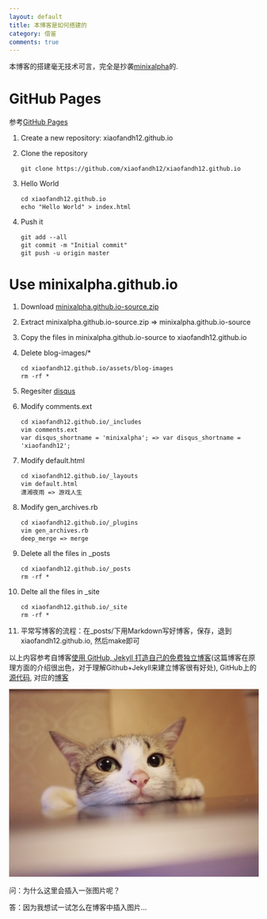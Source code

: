 ```yaml
---
layout: default
title: 本博客是如何搭建的
category: 借鉴
comments: true
---
```


本博客的搭建毫无技术可言，完全是抄袭[minixalpha](http://minixalpha.github.io)的.

# GitHub Pages
参考[GitHub Pages](https://pages.github.com)

1. Create a new repository: xiaofandh12.github.io
2. Clone the repository
   
    ```
    git clone https://github.com/xiaofandh12/xiaofandh12.github.io
    ```

3. Hello World
    
    ```
    cd xiaofandh12.github.io
    echo "Hello World" > index.html
    ```

4. Push it

    ```
    git add --all
    git commit -m "Initial commit"
    git push -u origin master
    ```

# Use minixalpha.github.io

1. Download [minixalpha.github.io-source.zip](https://github.com/minixalpha/minixalpha.github.io.git)
2. Extract minixalpha.github.io-source.zip => minixalpha.github.io-source
3. Copy the files in minixalpha.github.io-source to xiaofandh12.github.io
4. Delete blog-images/*

    ```
    cd xiaofandh12.github.io/assets/blog-images
    rm -rf *
    ```

5. Regesiter [disqus](https://disqus.com/)

6. Modify comments.ext
    
    ```
    cd xiaofandh12.github.io/_includes
    vim comments.ext
    var disqus_shortname = 'minixalpha'; => var disqus_shortname = 'xiaofandh12';
    ```

7. Modify default.html

    ```
    cd xiaofandh12.github.io/_layouts
    vim default.html
    潇湘夜雨 => 游戏人生
    ```

8. Modify gen_archives.rb
    
    ```
    cd xiaofandh12.github.io/_plugins
    vim gen_archives.rb
    deep_merge => merge
    ```
9. Delete all the files in _posts

    ```
    cd xiaofandh12.github.io/_posts
    rm -rf *
    ```

10. Delte all the files in _site

    ```
    cd xiaofandh12.github.io/_site
    rm -rf *
    ```

11. 平常写博客的流程：在_posts/下用Markdown写好博客，保存，退到xiaofandh12.github.io, 然后make即可


以上内容参考自博客[使用 GitHub, Jekyll 打造自己的免费独立博客](http://blog.csdn.net/on_1y/article/details/19259435)(这篇博客在原理方面的介绍很出色，对于理解Github+Jekyll来建立博客很有好处), GitHub上的[源代码](https://github.com/minixalpha/minixalpha.github.io), 对应的[博客](http://minixalpha.github.io)

![miao](/assets/blog-images/miao.jpg)

问：为什么这里会插入一张图片呢？

答：因为我想试一试怎么在博客中插入图片...
